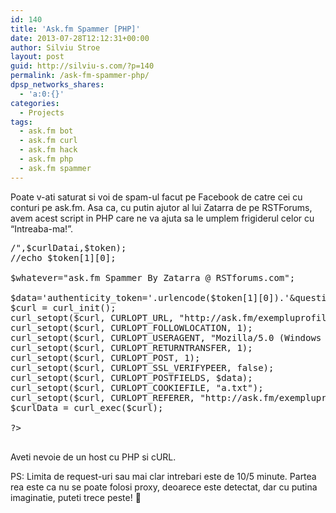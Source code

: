 ```yaml
---
id: 140
title: 'Ask.fm Spammer [PHP]'
date: 2013-07-28T12:12:31+00:00
author: Silviu Stroe
layout: post
guid: http://silviu-s.com/?p=140
permalink: /ask-fm-spammer-php/
dpsp_networks_shares:
  - 'a:0:{}'
categories:
  - Projects
tags:
  - ask.fm bot
  - ask.fm curl
  - ask.fm hack
  - ask.fm php
  - ask.fm spammer
---
```

Poate v-ati saturat si voi de spam-ul facut pe Facebook de catre cei cu conturi pe ask.fm. Asa ca, cu putin ajutor al lui Zatarra de pe RSTForums, avem acest script in PHP care ne va ajuta sa le umplem frigiderul celor cu “Intreaba-ma!”.

<pre class="brush: php; title: ; notranslate" title=""><?php

//Ask.FM spammer by Zatarra @ RSTforums.com

$curli = curl_init();
curl_setopt($curli, CURLOPT_URL, "http://ask.fm/exempluprofil");
curl_setopt($curli, CURLOPT_FOLLOWLOCATION, 1);
curl_setopt($curli, CURLOPT_USERAGENT, "Mozilla/5.0 (Windows NT 6.1; WOW64; rv:19.0) Gecko/20100101 Firefox/19.0");
curl_setopt($curli, CURLOPT_RETURNTRANSFER, 1);
curl_setopt($curli, CURLOPT_SSL_VERIFYPEER, false);
curl_setopt($curli, CURLOPT_COOKIEJAR, "a.txt");
curl_setopt($curli, CURLOPT_COOKIEFILE, "a.txt");
curl_setopt($curli, CURLOPT_REFERER, "http://ask.fm/exempluprofil");
$curlDatai = curl_exec($curli);
@preg_match_all("/oken\" type=\"hidden\" value=\"(.*?)\" \/\>/",$curlDatai,$token);
//echo $token[1][0];

$whatever="ask.fm Spammer By Zatarra @ RSTforums.com";

$data='authenticity_token='.urlencode($token[1][0]).'&question%5Bquestion_text%5D='.$whatever.'&authenticity_token='.urlencode($token[1][0]);
$curl = curl_init();
curl_setopt($curl, CURLOPT_URL, "http://ask.fm/exempluprofil/questions/create");
curl_setopt($curl, CURLOPT_FOLLOWLOCATION, 1);
curl_setopt($curl, CURLOPT_USERAGENT, "Mozilla/5.0 (Windows NT 6.1; WOW64; rv:19.0) Gecko/20100101 Firefox/19.0");
curl_setopt($curl, CURLOPT_RETURNTRANSFER, 1);
curl_setopt($curl, CURLOPT_POST, 1);
curl_setopt($curl, CURLOPT_SSL_VERIFYPEER, false);
curl_setopt($curl, CURLOPT_POSTFIELDS, $data);
curl_setopt($curl, CURLOPT_COOKIEFILE, "a.txt");
curl_setopt($curl, CURLOPT_REFERER, "http://ask.fm/exempluprofil");
$curlData = curl_exec($curl);

?>

</pre>

Aveti nevoie de un host cu PHP si cURL.

PS: Limita de request-uri sau mai clar intrebari este de 10/5 minute. Partea rea este ca nu se poate folosi proxy, deoarece este detectat, dar cu putina imaginatie, puteti trece peste! 🙂
